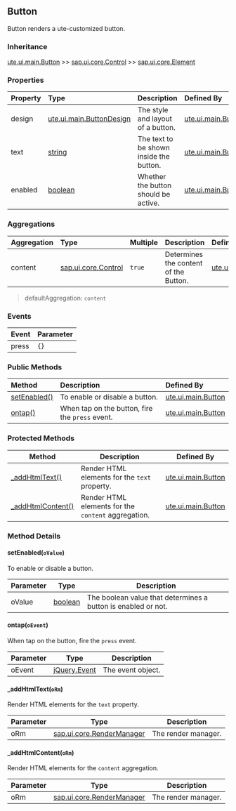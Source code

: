 ## Button ##
Button renders a ute-customized button.

### Inheritance ##
[ute.ui.main.Button](Button.js) >> [sap.ui.core.Control](../../../../../../ZELIB/openui5/resources/sap/ui/core/Control-dbg.js) >> [sap.ui.core.Element](../../../../../../ZELIB/openui5/resources/sap/ui/core/Element-dbg.js)

### Properties ##
| Property            | Type                                   | Description                                                                | Defined By                                 |
| :------------------ | :------------------------------------- | :------------------------------------------------------------------------- | :----------------------------------------- |
| design              | [ute.ui.main.ButtonDesign](library.js) | The style and layout of a button.                                          | [ute.ui.main.Button](../Button.js)         |
| text                | [string](https://goo.gl/tle3QN)        | The text to be shown inside the button.                                    | [ute.ui.main.Button](../Button.js)         |
| enabled             | [boolean](https://goo.gl/KjFDba)       | Whether the button should be active.                                       | [ute.ui.main.Button](../Button.js)         |

### Aggregations ##
| Aggregation         | Type                                   | Multiple | Description                                                                | Defined By                                 |
| :------------------ | :------------------------------------- | :------- | :------------------------------------------------------------------------- | :----------------------------------------- |
| content             | [sap.ui.core.Control](../../../../../../ZELIB/openui5/resources/sap/ui/core/Control-dbg.js) | `true` | Determines the content of the Button. | [ute.ui.main.Button](../Button.js) |

> defaultAggregation: `content`

### Events ##
| Event               | Parameter                                |
| :------------------ | :--------------------------------------- |
| press               | `{}`                                     |


### Public Methods ##
| Method              |  Description                                                                | Defined By                                 |
| :------------------ |  :------------------------------------------------------------------------- | :----------------------------------------- |
| [setEnabled()](#markdown-header-setenabledovalue)   |  To enable or disable a button.                                             | [ute.ui.main.Button](../Button.js)         |
| [ontap()](#markdown-header-ontapoevent)             |  When tap on the button, fire the `press` event.                            | [ute.ui.main.Button](../Button.js)         |

### Protected Methods ##
| Method            | Description                                         | Defined By                         |
|-------------------|-----------------------------------------------------|------------------------------------|
| [_addHtmlText()](#markdown-header-_addhtmltextorm)       | Render HTML elements for the `text` property.       | [ute.ui.main.Button](../Button.js) |
| [_addHtmlContent()](#markdown-header-_addhtmlcontentorm) | Render HTML elements for the `content` aggregation. | [ute.ui.main.Button](../Button.js) |

### Method Details ##

#### setEnabled(`oValue`) ##
To enable or disable a button.

| Parameter | Type                                 | Description                                                   |
|-----------|--------------------------------------|---------------------------------------------------------------|
| oValue    | [boolean](https://goo.gl/KjFDba)     | The boolean value that determines a button is enabled or not. |

#### ontap(`oEvent`) ##
When tap on the button, fire the `press` event.

| Parameter | Type                                 | Description       |
|-----------|--------------------------------------|-------------------|
| oEvent    | [jQuery.Event](http://goo.gl/2OC2kf) | The event object. |

#### _addHtmlText(`oRm`) ##
Render HTML elements for the `text` property.

| Parameter | Type                                                                                                    | Description         |
|-----------|---------------------------------------------------------------------------------------------------------|---------------------|
| oRm       | [sap.ui.core.RenderManager](../../../../../../ZELIB/openui5/resources/sap/ui/core/RenderManager-dbg.js) | The render manager. |

#### _addHtmlContent(`oRm`) ##
Render HTML elements for the `content` aggregation.

| Parameter | Type                                                                                                    | Description         |
|-----------|---------------------------------------------------------------------------------------------------------|---------------------|
| oRm       | [sap.ui.core.RenderManager](../../../../../../ZELIB/openui5/resources/sap/ui/core/RenderManager-dbg.js) | The render manager. |